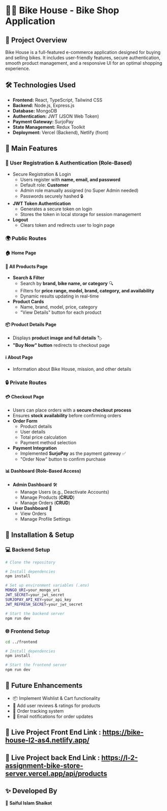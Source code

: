 # 🚴‍♂️ Bike House - Bike Shop Application

## 📌 Project Overview
Bike House is a full-featured e-commerce application designed for buying and selling bikes. It includes user-friendly features, secure authentication, smooth product management, and a responsive UI for an optimal shopping experience.

## 🛠️ Technologies Used
- **Frontend:** React, TypeScript, Tailwind CSS
- **Backend:** Node.js, Express.js
- **Database:** MongoDB
- **Authentication:** JWT (JSON Web Token)
- **Payment Gateway:** SurjoPay
- **State Management:** Redux Toolkit
- **Deployment:** Vercel (Backend), Netlify (front)

## 🔑 Main Features
### 👥 User Registration & Authentication (Role-Based)
- Secure Registration & Login
  - Users register with **name, email, and password**
  - Default role: **Customer**
  - Admin role manually assigned (no Super Admin needed)
  - Passwords securely hashed 🔒
- **JWT Token Authentication**
  - Generates a secure token on login
  - Stores the token in local storage for session management
- **Logout**
  - Clears token and redirects user to login page

### 🌍 Public Routes
#### 🏠 Home Page

#### 🚴 All Products Page
- **Search & Filter**
  - Search by **brand, bike name, or category** 🔍
  - Filters for **price range, model, brand, category, and availability**
  - Dynamic results updating in real-time
- **Product Cards**
  - Name, brand, model, price, category
  - "View Details" button for each product

#### 📦 Product Details Page
- Displays **product image and full details** 🏷️
- **"Buy Now" button** redirects to checkout page

#### ℹ️ About Page
- Information about Bike House, mission, and other details

### 🔒 Private Routes
#### 💳 Checkout Page
- Users can place orders with a **secure checkout process**
- Ensures **stock availability** before confirming orders
- **Order Form**
  - Product details
  - User details
  - Total price calculation
  - Payment method selection
- **Payment Integration**
  - Implemented **SurjoPay** as the payment gateway ✅
  - "Order Now" button to confirm purchase

#### 📊 Dashboard (Role-Based Access)
- **Admin Dashboard** 🛠️
  - Manage Users (e.g., Deactivate Accounts)
  - Manage Products (**CRUD**)
  - Manage Orders (**CRUD**)
- **User Dashboard** 👤
  - View Orders
  - Manage Profile Settings


## 🚀 Installation & Setup
### 💻 Backend Setup
```sh
# Clone the repository

# Install dependencies
npm install

# Set up environment variables (.env)
MONGO_URI=your_mongo_uri
JWT_SECRET=your_jwt_secret
SURJOPAY_API_KEY=your_api_key
JWT_REFRESH_SECRET=your_jwt_secret

# Start the backend server
npm run dev
```

### 🌐 Frontend Setup
```sh
cd ../frontend

# Install dependencies
npm install

# Start the frontend server
npm run dev
```

## 🎯 Future Enhancements
- 📦 Implement Wishlist & Cart functionality
- 🌟 Add user reviews & ratings for products
- 📅 Order tracking system
- 📢 Email notifications for order updates


## 🎯 Live Project Front End Link : https://bike-house-l2-as4.netlify.app/
## 🎯 Live Project back End Link : https://l-2-assignment-bike-store-server.vercel.app/api/products

## ✨ Developed By
🚀 **Saiful Islam Shaikot**  

